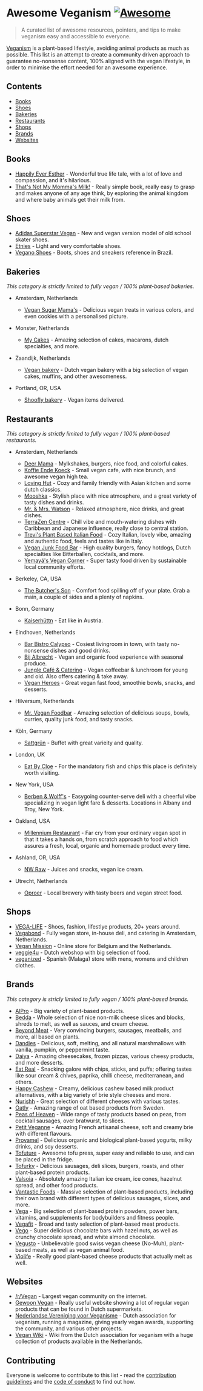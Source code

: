 # Awesome Veganism [![Awesome](https://awesome.re/badge.svg)](https://github.com/sindresorhus/awesome)

> A curated list of awesome resources, pointers, and tips to make veganism easy and accessible to everyone.

[Veganism](https://en.wikipedia.org/wiki/Veganism) is a plant-based lifestyle, avoiding animal products as much as possible.
This list is an attempt to create a community driven approach to guarantee no-nonsense content, 100% aligned with the vegan lifestyle, in order to minimise the effort needed for an awesome experience.

## Contents

- [Books](#books)
- [Shoes](#shoes)
- [Bakeries](#bakeries)
- [Restaurants](#restaurants)
- [Shops](#shops)
- [Brands](#brands)
- [Websites](#websites)

## Books

- [Happily Ever Esther](https://www.grandcentralpublishing.com/titles/steve-jenkins/happily-ever-esther/9781538728123/) - Wonderful true life tale, with a lot of love and compassion, and it's hilarious.
- [That's Not My Momma's Milk!](https://veganpublishers.com/multimedia-archive/thats-not-my-mommas-milk/) - Really simple book, really easy to grasp and makes anyone of any age think, by exploring the animal kingdom and where baby animals get their milk from.

## Shoes

- [Adidas Superstar Vegan](https://www.adidas.com/us/superstar-vegan-shoes/FW2295.html) - New and vegan version model of old school skater shoes.
- [Etnies](https://www.etnies.com/us/collections/vegan/) - Light and very comfortable shoes.
- [Vegano Shoes](https://www.veganoshoes.com.br/) - Boots, shoes and sneakers reference in Brazil.

## Bakeries

*This category is strictly limited to fully vegan / 100% plant-based bakeries.*

- Amsterdam, Netherlands
  - [Vegan Sugar Mama's](https://vegansugarmamas.nl/) - Delicious vegan treats in various colors, and even cookies with a personalised picture.

- Monster, Netherlands
  - [My Cakes](https://macarononline-nl.mijndomeinwebwinkel.nl/) - Amazing selection of cakes, macarons, dutch specialties, and more.

- Zaandijk, Netherlands
  - [Vegan bakery](https://www.veganbakery.nl/) - Dutch vegan bakery with a big selection of vegan cakes, muffins, and other awesomeness.
  
- Portland, OR, USA
  - [Shoofly bakery](https://www.shooflyveganbakery.com/) - Vegan items delivered.

## Restaurants

*This category is strictly limited to fully vegan / 100% plant-based restaurants.*

- Amsterdam, Netherlands
  - [Deer Mama](https://deermama.nl/) - Mylkshakes, burgers, nice food, and colorful cakes.
  - [Koffie Ende Koeck](https://koffieendekoeck.nl/) - Small vegan cafe, with nice brunch, and awesome vegan high tea.
  - [Loving Hut](https://www.facebook.com/lovinghutamsterdam) - Cozy and family friendly with Asian kitchen and some dutch classics.
  - [Mooshka](https://www.mooshka.nl/) - Stylish place with nice atmosphere, and a great variety of tasty dishes and drinks.
  - [Mr. & Mrs. Watson](https://watsonsfood.com/) - Relaxed atmosphere, nice drinks, and great dishes.
  - [TerraZen Centre](http://terrazencentre.com/) - Chill vibe and mouth-watering dishes with Caribbean and Japanese influence, really close to central station.
  - [Trevi's Plant Based Italian Food](https://www.trevisamsterdam.nl/) - Cozy Italian, lovely vibe, amazing and authentic food, feels and tastes like in Italy.
  - [Vegan Junk Food Bar](https://www.veganjunkfoodbar.com/) - High quality burgers, fancy hotdogs, Dutch specialties like Bitterballen, cocktails, and more.
  - [Yemayá's Vegan Corner](https://yemaya.estate/) - Super tasty food driven by sustainable local community efforts.

- Berkeley, CA, USA
  - [The Butcher's Son](https://www.thebutchersveganson.com/) - Comfort food spilling off of your plate. Grab a main, a couple of sides and a plenty of napkins.
  
- Bonn, Germany
  - [Kaiserhüttn](https://kaiserhuettn.com/) - Eat like in Austria.
   
- Eindhoven, Netherlands
  - [Bar Bistro Calypso](https://www.bistrocalypso.nl/) - Cosiest livingroom in town, with tasty no-nonsense dishes and good drinks.
  - [Bij Albrecht](https://www.bijalbrecht.nl/) - Vegan and organic food experience with seasonal produce.
  - [Jungle Café & Catering](https://www.junglecafecatering.nl) - Vegan coffeebar & lunchroom for young and old. Also offers catering & take away.
  - [Vegan Heroes](https://veganheroes.nl/) - Great vegan fast food, smoothie bowls, snacks, and desserts.

- Hilversum, Netherlands
  - [Mr. Vegan Foodbar](https://www.mrveganfoodbar.nl/) - Amazing selection of delicious soups, bowls, curries, quality junk food, and tasty snacks.

- Köln, Germany
  - [Sattgrün](https://www.sattgruen.com/) - Buffet with great varieity and quality.

- London, UK
  - [Eat By Cloe](https://eatbychloe.com/) - For the mandatory fish and chips this place is definitely worth visiting.

- New York, USA
  - [Berben & Wolff's](https://berbenandwolffs.com/) - Easygoing counter-serve deli with a cheerful vibe specializing in vegan light fare & desserts. Locations in Albany and Troy, New York. 
  
- Oakland, USA
  - [Millennium Restaurant](https://www.millenniumrestaurant.com/) - Far cry from your ordinary vegan spot in that it takes a hands on, from scratch approach to food which assures a fresh, local, organic and homemade product every time.
  
- Ashland, OR, USA
  - [NW Raw](https://nwraw.com/) - Juices and snacks, vegan ice cream.
 
- Utrecht, Netherlands
  - [Oproer](https://www.oproerbrouwerij.nl/) - Local brewery with tasty beers and vegan street food.

## Shops

- [VEGA-LIFE](https://www.vega-life.nl/) - Shoes, fashion, lifestlye products, 20+ years around.
- [Vegabond](https://vegabond.nl/) - Fully vegan store, in-house deli, and catering in Amsterdam, Netherlands.
- [Vegan Mission](https://www.veganmission.nl/) - Online store for Belgium and the Netherlands.
- [veggie4u](https://webshop.veggie4u.nl/) - Dutch webshop with big selection of food.
- [veganized](https://www.veganized.es/gb/) - Spanish (Malaga) store with mens, womens and children clothes.

## Brands

*This category is stricly limited to fully vegan / 100% plant-based brands.*

- [AlPro](https://www.alpro.com/nl/) - Big variety of plant-based products.
- [Bedda](https://bedda-world.com/) - Whole selection of nice non-milk cheese slices and blocks, shreds to melt, as well as sauces, and cream cheese.
- [Beyond Meat](https://www.beyondmeat.com/) - Very convincing burgers, sausages, meatballs, and more, all based on plants.
- [Dandies](https://dandies.com/) - Delicious, soft, melting, and all natural marshmallows with vanilla, pumpkin, or peppermint taste.
- [Daiya](https://daiyafoods.com/) - Amazing cheesecakes, frozen pizzas, various cheesy products, and more desserts.
- [Eat Real](https://www.eatreal.co.uk/) - Snacking galore with chips, sticks, and puffs; offering tastes like sour cream & chives, paprika, chilli cheese, mediterranean, and others.
- [Happy Cashew](https://happy-cheeze.com/) - Creamy, delicious cashew based milk product alternatives, with a big variety of brie style cheeses and more.
- [Nurishh](https://nurishhplantbased.com/) - Great selection of different cheeses with various tastes.
- [Oatly](https://www.oatly.com/int/) - Amazing range of oat based products from Sweden.
- [Peas of Heaven](https://peasofheaven.com/) - Wide range of tasty products based on peas, from cocktail sausages, over bratwurst, to slices.
- [Petit Veganne](https://petit-veganne.com/) - Amazing French artisanal cheese, soft and creamy brie with different flavours.
- [Provamel](https://www.provamel.com/) - Delicious organic and biological plant-based yogurts, milky drinks, and soy desserts.
- [Tofuture](https://www.tofuture.com/) - Awesome tofu press, super easy and reliable to use, and can be placed in the fridge.
- [Tofurky](https://tofurky.com/) - Delicious sausages, deli slices, burgers, roasts, and other plant-based protein products.
- [Valsoia](https://www.valsoia.it/) - Absolutely amazing Italian ice cream, ice cones, hazelnut spread, and other food products.
- [Vantastic Foods](https://www.vantastic-foods.com/) - Massive selection of plant-based products, including their own brand with different types of delicious sausages, slices, and more.
- [Vega](https://myvega.com/) - Big selection of plant-based protein powders, power bars, vitamins, and supplements for bodybuilders and fitness people.
- [Vegafit](https://vegafit.com/) - Broad and tasty selection of plant-based meat products.
- [Vego](http://www.vego-chocolate.com/) - Super delicious chocolate bars with hazel nuts, as well as crunchy chocolate spread, and white almond chocolate.
- [Vegusto](https://www.vegusto.ch/) - Unbelievable good swiss vegan cheese (No-Muh), plant-based meats, as well as vegan animal food.
- [Violife](https://violifefoods.com/) - Really good plant-based cheese products that actually melt as well.

## Websites

- [/r/Vegan](https://www.reddit.com/r/vegan/) - Largest vegan community on the internet.
- [Gewoon Vegan](https://gewoonvegan.nl/) - Really useful website showing a lot of regular vegan products that can be found in Dutch supermarkets.
- [Nederlandse Vereniging voor Veganisme](https://www.veganisme.org/) - Dutch association for veganism, running a magazine, giving yearly vegan awards, supporting the community, and various other projects.
- [Vegan Wiki](https://veganwiki.nl/) - Wiki from the Dutch association for veganism with a huge collection of products available in the Netherlands.

## Contributing

Everyone is welcome to contribute to this list - read the [contribution guidelines](CONTRIBUTING.md) and the [code of conduct](CODE_OF_CONDUCT.md) to find out how.
